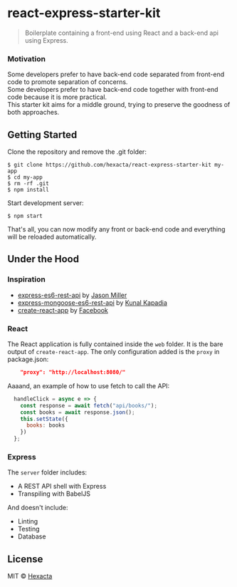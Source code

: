 # react-express-starter-kit
> Boilerplate containing a front-end using React and a back-end api using Express.

### Motivation
Some developers prefer to have back-end code separated from front-end code to promote separation of concerns.  
Some developers prefer to have back-end code together with front-end code because it is more practical.  
This starter kit aims for a middle ground, trying to preserve the goodness of both approaches.

## Getting Started
Clone the repository and remove the .git folder:  
```
$ git clone https://github.com/hexacta/react-express-starter-kit my-app
$ cd my-app
$ rm -rf .git
$ npm install
```

Start development server:  
```
$ npm start
```

That's all, you can now modify any front or back-end code and everything will be reloaded automatically.

## Under the Hood
### Inspiration
- [express-es6-rest-api](https://github.com/developit/express-es6-rest-api) by [Jason Miller](https://github.com/developit)
- [express-mongoose-es6-rest-api](https://github.com/KunalKapadia/express-mongoose-es6-rest-api) by [Kunal Kapadia](https://github.com/KunalKapadia)
- [create-react-app](https://github.com/facebookincubator/create-react-app) by [Facebook](https://github.com/facebookincubator)

### React
The React application is fully contained inside the `web` folder. It is the bare output of `create-react-app`. The only configuration added is the `proxy` in package.json:
```json
	"proxy": "http://localhost:8080/"
```

Aaaand, an example of how to use fetch to call the API:
```js
  handleClick = async e => {
    const response = await fetch("api/books/");
    const books = await response.json();
    this.setState({
      books: books
    })
  };
```

### Express
The `server` folder includes:
- A REST API shell with Express
- Transpiling with BabelJS

And doesn't include:
- Linting
- Testing
- Database

## License

MIT © [Hexacta](https://www.hexacta.com)